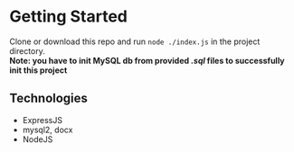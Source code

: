 # Getting Started
Clone or download this repo and run `node ./index.js` in the project directory.
<br/>**Note: you have to init MySQL db from provided *.sql* files to successfully init this project**

## Technologies
- ExpressJS
- mysql2, docx
- NodeJS
